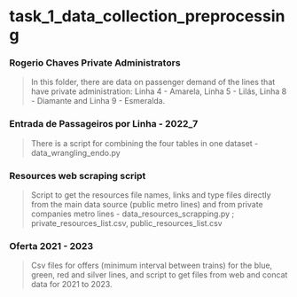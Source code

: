 # task_1_data_collection_preprocessing

### Rogerio Chaves Private Administrators
>In this folder, there are data on passenger demand of the lines that have private administration: Linha 4 - Amarela, Linha 5 - Lilás, Linha 8 - Diamante and Linha 9 - Esmeralda.

### Entrada de Passageiros por Linha - 2022_7
> There is a script for combining the four tables in one dataset - data_wrangling_endo.py

### Resources web scraping script
> Script to get the resources file names, links and type files directly from the main data source (public metro lines) and from private companies metro lines - data_resources_scrapping.py ; private_resources_list.csv, public_resources_list.csv

### Oferta 2021 - 2023
> Csv files for offers (minimum interval between trains) for the blue, green, red and silver lines, and script to get files from web and concat data for 2021 to 2023.
